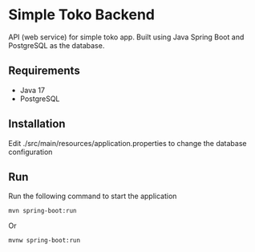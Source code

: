 
# Simple Toko Backend
API (web service) for simple toko app. 
Built using Java Spring Boot and PostgreSQL as the database.
## Requirements

 - Java 17 
 - PostgreSQL

## Installation
Edit ./src/main/resources/application.properties to change the database configuration
## Run
Run the following command to start the application

    mvn spring-boot:run
    
 Or
 
    mvnw spring-boot:run
